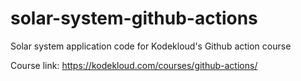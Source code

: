 # solar-system-github-actions
Solar system application code for Kodekloud's Github action course

Course link: https://kodekloud.com/courses/github-actions/
